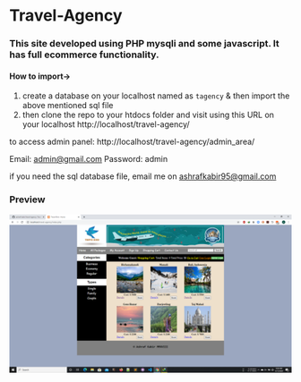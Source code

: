 # Travel-Agency

### This site developed using PHP mysqli and some javascript. It has full ecommerce functionality.

#### How to import->
  1. create a database on your localhost named as `tagency` & then import the above mentioned sql file
  2. then clone the repo to your htdocs folder and visit using this URL on your localhost http://localhost/travel-agency/

to access admin panel:
http://localhost/travel-agency/admin_area/

Email: admin@gmail.com
Password: admin

if you need the sql database file, email me on <ashrafkabir95@gmail.com>

### Preview
![preview of travel agency](https://github.com/ashraf-kabir/travel-agency/blob/master/travel-agency-preview.PNG)
